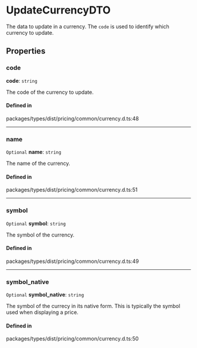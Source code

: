 # UpdateCurrencyDTO

The data to update in a currency. The `code` is used to identify which currency to update.

## Properties

### code

 **code**: `string`

The code of the currency to update.

#### Defined in

packages/types/dist/pricing/common/currency.d.ts:48

___

### name

 `Optional` **name**: `string`

The name of the currency.

#### Defined in

packages/types/dist/pricing/common/currency.d.ts:51

___

### symbol

 `Optional` **symbol**: `string`

The symbol of the currency.

#### Defined in

packages/types/dist/pricing/common/currency.d.ts:49

___

### symbol\_native

 `Optional` **symbol\_native**: `string`

The symbol of the currecy in its native form. This is typically the symbol used when displaying a price.

#### Defined in

packages/types/dist/pricing/common/currency.d.ts:50
